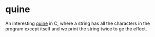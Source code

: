 # quine

An interesting [quine](https://en.wikipedia.org/wiki/Quine_(computing)) in C, where a string has all the characters in the program except itself and we print the string twice to ge the effect.
